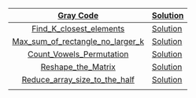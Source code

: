 |    [Gray Code](https://leetcode.com/problems/gray-code/)     | [Solution](https://github.com/priyam314/Leetcode/blob/main/July_challenge_2021/week1/grayCode.go) |
| :----------------------------------------------------------: | ------------------------------------------------------------ |
| [Find_K_closest_elements](https://leetcode.com/problems/find-k-closest-elements/) | [Solution](https://github.com/priyam314/Leetcode/blob/main/July_challenge_2021/week1/find_K_closest_elements.go) |
| [Max_sum_of_rectangle_no_larger_k](https://leetcode.com/problems/max-sum-of-rectangle-no-larger-than-k/) | [Solution](https://github.com/priyam314/Leetcode/blob/main/July_challenge_2021/week1/Max_Sum_of_rectangle_no_larger_k.go) |
| [Count_Vowels_Permutation](https://leetcode.com/problems/count-vowels-permutation/) | [Solution](https://github.com/priyam314/Leetcode/blob/main/July_challenge_2021/week1/count_vowel_permutation.go) |
| [Reshape_the_Matrix](https://leetcode.com/problems/reshape-the-matrix/) | [Solution](https://github.com/priyam314/Leetcode/blob/main/July_challenge_2021/week1/reshape_the_matrix.go) |
| [Reduce_array_size_to_the_half](https://leetcode.com/problems/reduce-array-size-to-the-half/) | [Solution](https://github.com/priyam314/Leetcode/blob/main/July_challenge_2021/week1/reduce_array_size_to_the_half.go) |
|                                                              |                                                              |

